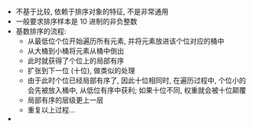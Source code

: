 - 不基于比较, 依赖于排序对象的特征, 不是非常通用
- 一般要求排序样本是 10 进制的非负整数
- 基数排序的流程:
	- 从最低位个位开始遍历所有元素, 并将元素放进该个位对应的桶中
	- 从大桶到小桶将元素从桶中倒出
	- 此时就获得了个位上的局部有序
	- 扩张到下一位 (十位), 做类似的处理
	- 由于此时个位已经局部有序了, 因此十位相同时, 在遍历过程中, 个位小的会先被放入桶中, 从低位有序中获利; 如果十位不同, 权重就会被十位颠覆
	- 局部有序的层级更上一层
	- 重复以上过程...
- 